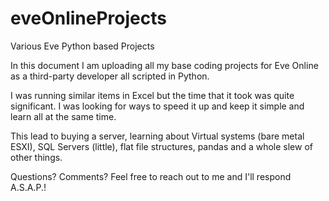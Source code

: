 # eveOnlineProjects
Various Eve Python based Projects

In this document I am uploading all my base coding projects for Eve Online as a third-party developer all scripted in Python.

I was running similar items in Excel but the time that it took was quite significant. I was looking for ways to speed it up and keep it simple and learn all at the same time.

This lead to buying a server, learning about Virtual systems (bare metal ESXI), SQL Servers (little), flat file structures, pandas and a whole slew of other things. 

Questions? Comments? Feel free to reach out to me and I'll respond A.S.A.P.!
